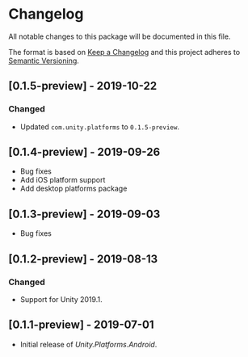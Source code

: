 # Changelog
All notable changes to this package will be documented in this file.

The format is based on [Keep a Changelog](http://keepachangelog.com/en/1.0.0/)
and this project adheres to [Semantic Versioning](http://semver.org/spec/v2.0.0.html).

## [0.1.5-preview] - 2019-10-22

### Changed
* Updated `com.unity.platforms` to `0.1.5-preview`.

## [0.1.4-preview] - 2019-09-26
* Bug fixes  
* Add iOS platform support
* Add desktop platforms package

## [0.1.3-preview] - 2019-09-03

* Bug fixes  

## [0.1.2-preview] - 2019-08-13

### Changed

* Support for Unity 2019.1.

## [0.1.1-preview] - 2019-07-01

* Initial release of *Unity.Platforms.Android*.
